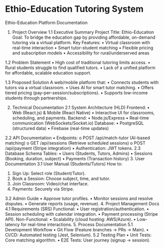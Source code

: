 # Ethio-Education Tutoring System

Ethio-Education Platform Documentation
1. Project Overview
1.1 Executive Summary
Project Title: Ethio-Education
Goal: To bridge the education gap by providing affordable, on-demand tutoring via a virtual platform.
Key Features:
•	Virtual classroom with real-time interaction
•	Smart tutor-student matching
•	Flexible pricing and subscription models
•	Accessibility for rural/underserved areas
 


1.2 Problem Statement
•	High cost of traditional tutoring limits access.
•	Rural students struggle to find qualified tutors.
•	Lack of a unified platform for affordable, scalable education support.
 
1.3 Proposed Solution
A web/mobile platform that:
•	Connects students with tutors via a virtual classroom.
•	Uses AI for smart tutor matching.
•	Offers tiered pricing (pay-per-session/subscriptions).
•	Supports low-income students through partnerships.



 
2. Technical Documentation
2.1 System Architecture (HLD)
Frontend:
•	Web (React.js) & Mobile (React Native)
•	Interactive UI for classrooms, scheduling, and payments.
Backend:
•	Node.js/Express
•	Real-time communication (WebSockets/Socket.io)
Database:
•	PostgreSQL (structured data)
•	Firebase (real-time updates)


 
2.2 API Documentation
•	Endpoints:
o	POST /api/match-tutor (AI-based matching)
o	GET /api/sessions (Retrieve scheduled sessions)
o	POST /api/payment (Stripe integration)
•	Authentication: JWT tokens.
2.3 Database Schema
Tables:
•	Users (Students, Tutors, Admins)
•	Sessions (Booking, duration, subject)
•	Payments (Transaction history)
3. User Documentation
3.1 User Manual (Students/Tutors)
How to:
1.	Sign Up: Select role (Student/Tutor).
2.	Book a Session: Choose subject, time, and tutor.
3.	Join Classroom: Video/chat interface.
4.	Payments: Securely via Stripe.
 
3.2 Admin Guide
•	Approve tutor profiles.
•	Monitor sessions and resolve disputes.
•	Generate reports (usage, revenue).
4. Project Management Docs
4.1 Requirements (SRS)
Functional:
•	User registration/authentication.
•	Session scheduling with calendar integration.
•	Payment processing (Stripe API).
Non-Functional:
•	Scalability (cloud hosting: AWS/Azure).
•	Low-latency for real-time interactions.
5. Process Documentation
5.1 Development Workflow
•	Git Flow (Feature branches → PRs → Main).
•	CI/CD: Automated testing (Jest, Selenium).
5.2 Testing Plan
•	Unit Tests: Core matching algorithm.
•	E2E Tests: User journey (signup → session).


